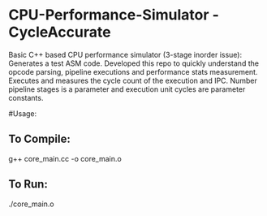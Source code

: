 # CPU-Performance-Simulator - CycleAccurate
Basic C++ based CPU performance simulator (3-stage inorder issue):
Generates a test ASM code.
Developed this repo to quickly understand the opcode parsing, pipeline executions and performance stats measurement.
Executes and measures the cycle count of the execution and IPC.
Number pipeline stages is a parameter and execution unit cycles are parameter constants.

#Usage:
## To Compile:
g++ core_main.cc -o core_main.o

## To Run:
./core_main.o

